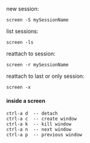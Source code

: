 new session:
```
screen -S mySessionName
```

list sessions:
```
screen -ls
```

reattach to session:
```
screen -r mySessionName
```

reattach to last or only session:
```
screen -x
```

#### inside a screen ####
```
ctrl-a d  -- detach
ctrl-a c  -- create window
ctrl-a k  -- kill window
ctrl-a n  -- next window
ctrl-a p  -- previous window
```